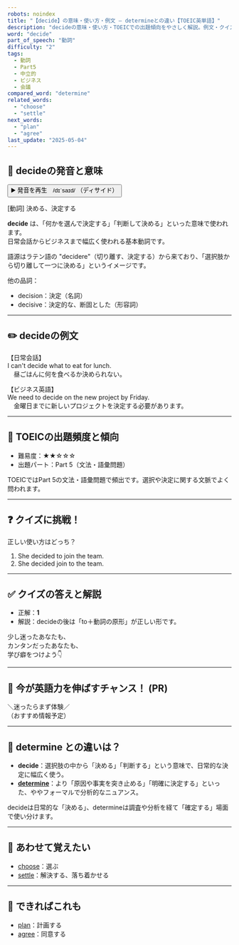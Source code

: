 ```yaml
---
robots: noindex
title: "【decide】の意味・使い方・例文 ― determineとの違い【TOEIC英単語】"
description: "decideの意味・使い方・TOEICでの出題傾向をやさしく解説。例文・クイズ付きでdetermineとの違いもわかりやすく学べます。"
word: "decide"
part_of_speech: "動詞"
difficulty: "2"
tags:
  - 動詞
  - Part5
  - 中立的
  - ビジネス
  - 会議
compared_word: "determine"
related_words:
  - "choose"
  - "settle"
next_words:
  - "plan"
  - "agree"
last_update: "2025-05-04"
---
```


## 🔰 decideの発音と意味

<button class="play-audio" onclick="playTTS('decide')">
  <span class="play-audio-main">
    ▶️ 発音を再生　/dɪˈsaɪd/
  </span>
  <span class="play-audio-sub">
    （ディサイド）
  </span>
</button>

[動詞] 決める、決定する

**decide** は、「何かを選んで決定する」「判断して決める」といった意味で使われます。  
日常会話からビジネスまで幅広く使われる基本動詞です。

語源はラテン語の "decidere"（切り離す、決定する）から来ており、「選択肢から切り離して一つに決める」というイメージです。

他の品詞：  
- decision：決定（名詞）
- decisive：決定的な、断固とした（形容詞）

---

## ✏️ decideの例文

【日常会話】  
I can't decide what to eat for lunch.  
　昼ごはんに何を食べるか決められない。

【ビジネス英語】  
We need to decide on the new project by Friday.  
　金曜日までに新しいプロジェクトを決定する必要があります。

---

## 🎯 TOEICの出題頻度と傾向

- 難易度：★★☆☆☆
- 出題パート：Part 5（文法・語彙問題）

TOEICではPart 5の文法・語彙問題で頻出です。選択や決定に関する文脈でよく問われます。

---

## ❓ クイズに挑戦！

正しい使い方はどっち？

1. She decided to join the team.  
2. She decided join to the team.

---

## ✅ クイズの答えと解説

- 正解：**1**
- 解説：decideの後は「to＋動詞の原形」が正しい形です。

少し迷ったあなたも、  
カンタンだったあなたも、  
学び癖をつけよう👇️

---

## 🚀 今が英語力を伸ばすチャンス！ (PR)

<div class="info-center">
＼迷ったらまず体験／<br>  
（おすすめ情報予定）
</div>

---

## 🤔  determine との違いは？

- **decide**：選択肢の中から「決める」「判断する」という意味で、日常的な決定に幅広く使う。
- **[determine](/word/determine/)**：より「原因や事実を突き止める」「明確に決定する」といった、ややフォーマルで分析的なニュアンス。

decideは日常的な「決める」、determineは調査や分析を経て「確定する」場面で使い分けます。

---

## 🧩 あわせて覚えたい

- [choose](/word/choose/)：選ぶ
- [settle](/word/settle/)：解決する、落ち着かせる

---

## 📖 できればこれも

- [plan](/word/plan/)：計画する
- [agree](/word/agree/)：同意する

<!-- cvid: aid28_bid39 -->
